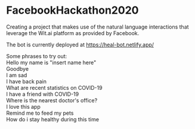 # FacebookHackathon2020
Creating a project that makes use of the natural language interactions that leverage the Wit.ai platform as provided by Facebook.

The bot is currently deployed at https://heal-bot.netlify.app/  

Some phrases to try out:  
Hello my name is "insert name here"  
Goodbye  
I am sad  
I have back pain  
What are recent statistics on COVID-19  
I have a friend with COVID-19  
Where is the nearest doctor's office?  
I love this app  
Remind me to feed my pets  
How do i stay healthy during this time  

